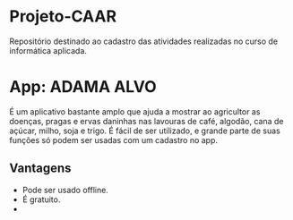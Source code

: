 # Projeto-CAAR
Repositório destinado ao cadastro das atividades realizadas no curso de informática aplicada.

# App: ADAMA ALVO
É um aplicativo bastante amplo que ajuda a mostrar ao agricultor as doenças, pragas e ervas daninhas nas lavouras de café, algodão, cana de açúcar, milho, soja e trigo.
É fácil de ser utilizado, e grande parte de suas funções só podem ser usadas com um cadastro no app.

## Vantagens
- Pode ser usado offline.
- É gratuito.
- 
